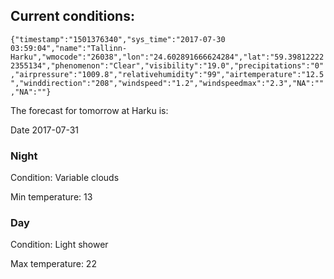## Current conditions: 
 ``` {"timestamp":"1501376340","sys_time":"2017-07-30 03:59:04","name":"Tallinn-Harku","wmocode":"26038","lon":"24.602891666624284","lat":"59.398122222355134","phenomenon":"Clear","visibility":"19.0","precipitations":"0","airpressure":"1009.8","relativehumidity":"99","airtemperature":"12.5","winddirection":"208","windspeed":"1.2","windspeedmax":"2.3","NA":"","NA":""} ```

 The forecast for tomorrow at Harku is: 

Date 2017-07-31 

### Night 

Condition: Variable clouds 

Min temperature: 13 

### Day 

Condition: Light shower 

Max temperature: 22 


